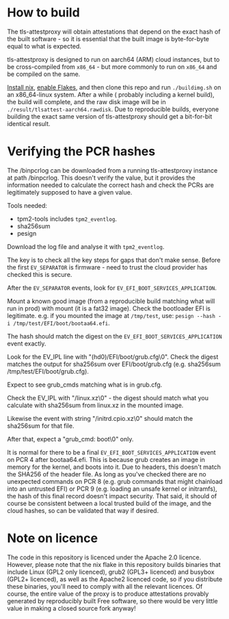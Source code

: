 # How to build
The tls-attestproxy will obtain attestations that depend on the exact hash of
the built software - so it is essential that the built image is byte-for-byte equal
to what is expected.

tls-attestproxy is designed to run on aarch64 (ARM) cloud instances, but to be cross-compiled
from `x86_64` - but more commonly to run on `x86_64` and be compiled on the same.

[Install nix](https://nixos.org/download/), [enable Flakes](https://nixos.wiki/wiki/flakes),
and then clone this repo and run `./buildimg.sh` on an x86_64-linux system. After a while (
probably including a kernel build), the build will complete, and the raw disk image will be
in `./result/tlsattest-aarch64.rawdisk`. Due to reproducible builds, everyone building the
exact same version of tls-attestproxy should get a bit-for-bit identical result.

# Verifying the PCR hashes

The /binpcrlog can be downloaded from a running tls-attestproxy instance at path /binpcrlog.
This doesn't verify the value, but it provides the information needed to calculate the
correct hash and check the PCRs are legitimately supposed to have a given value.

Tools needed:

* tpm2-tools includes `tpm2_eventlog`.
* sha256sum
* pesign

Download the log file and analyse it with `tpm2_eventlog`.

The key is to check all the key steps for gaps that don't make sense.
Before the first `EV_SEPARATOR` is firmware - need to trust the cloud
provider has checked this is secure.

After the `EV_SEPARATOR` events, look for `EV_EFI_BOOT_SERVICES_APPLICATION`.

Mount a known good image (from a reproducible build matching what will
run in prod) with mount (it is a fat32 image).
Check the bootloader EFI is legitimate. e.g. if you mounted the image
at `/tmp/test`, use: `pesign --hash -i /tmp/test/EFI/boot/bootaa64.efi`.

The hash should match the digest on the `EV_EFI_BOOT_SERVICES_APPLICATION`
event exactly.

Look for the EV_IPL line with "(hd0)/EFI/boot/grub.cfg\0". Check the digest
matches the output for sha256sum over EFI/boot/grub.cfg (e.g. sha256sum /tmp/test/EFI/boot/grub.cfg).

Expect to see grub_cmds matching what is in grub.cfg.

Check the EV_IPL with "/linux.xz\0" - the digest should match what you calculate
with sha256sum from linux.xz in the mounted image.

Likewise the event with string "/initrd.cpio.xz\0" should match the sha256sum
for that file.

After that, expect a "grub_cmd: boot\0" only.

It is normal for there to be a final `EV_EFI_BOOT_SERVICES_APPLICATION` event on PCR 4
after bootaa64.efi. This is because grub creates an image in memory for the kernel,
and boots into it. Due to headers, this doesn't match the SHA256 of the header file.
As long as you've checked there are no unexpected commands on PCR 8 (e.g. grub commands
that might chainload into an untrusted EFI) or PCR 9 (e.g. loading an unsafe kernel or
initramfs), the hash of this final record doesn't impact security. That said, it should
of course be consistent between a local trusted build of the image, and the cloud hashes,
so can be validated that way if desired.

# Note on licence

The code in this repository is licenced under the Apache 2.0 licence. However,
please note that the nix flake in this repository builds binaries that include Linux
(GPL2 only licenced), grub2 (GPL3+ licenced) and busybox (GPL2+ licenced), as well
as the Apache2 licenced code, so if you distribute these binaries, you'll need to comply
with all the relevant licences. Of course, the entire value of the proxy is to produce
attestations provably generated by reproducibly built Free software, so there would be
very little value in making a closed source fork anyway!
